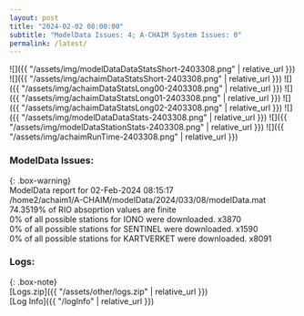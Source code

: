 ```yaml
---
layout: post
title: "2024-02-02 08:00:00"
subtitle: "ModelData Issues: 4; A-CHAIM System Issues: 0"
permalink: /latest/
---
```


![]({{ "/assets/img/modelDataDataStatsShort-2403308.png" | relative_url }})
![]({{ "/assets/img/achaimDataStatsShort-2403308.png" | relative_url }})
![]({{ "/assets/img/achaimDataStatsLong00-2403308.png" | relative_url }})
![]({{ "/assets/img/achaimDataStatsLong01-2403308.png" | relative_url }})
![]({{ "/assets/img/achaimDataStatsLong02-2403308.png" | relative_url }})
![]({{ "/assets/img/modelDataDataStats-2403308.png" | relative_url }})
![]({{ "/assets/img/modelDataStationStats-2403308.png" | relative_url }})
![]({{ "/assets/img/achaimRunTime-2403308.png" | relative_url }})


### ModelData Issues:  
  
{: .box-warning}  
 ModelData report for 02-Feb-2024 08:15:17   
 /home2/achaim1/A-CHAIM/modelData/2024/033/08/modelData.mat   
 74.3519% of RIO absoprtion values are finite   
 0% of all possible stations for IONO were downloaded. x3870   
 0% of all possible stations for SENTINEL were downloaded. x1590   
 0% of all possible stations for KARTVERKET were downloaded. x8091   
  


### Logs:  
  
{: .box-note}  
[Logs.zip]({{ "/assets/other/logs.zip" | relative_url }})  
[Log Info]({{ "/logInfo" | relative_url }})  
